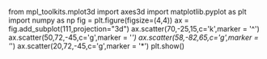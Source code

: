 from mpl_toolkits.mplot3d import axes3d
import matplotlib.pyplot as plt
import numpy as np
fig = plt.figure(figsize=(4,4))
ax = fig.add_subplot(111,projection="3d")
ax.scatter(70,-25,15,c='k',marker = '^')
ax.scatter(50,72,-45,c='g',marker = '*')
ax.scatter(58,-82,65,c='g',marker = '*')
ax.scatter(20,72,-45,c='g',marker = '*')
plt.show()
